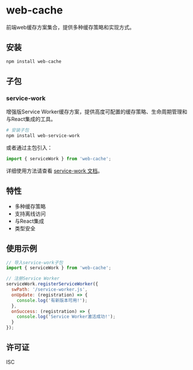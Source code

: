 # web-cache

前端web缓存方案集合，提供多种缓存策略和实现方式。

## 安装

```bash
npm install web-cache
```

## 子包

### service-work

增强版Service Worker缓存方案，提供高度可配置的缓存策略、生命周期管理和与React集成的工具。

```bash
# 安装子包
npm install web-service-work
```

或者通过主包引入：

```javascript
import { serviceWork } from 'web-cache';
```

详细使用方法请查看 [service-work 文档](./src/service-work/README.md)。

## 特性

- 多种缓存策略
- 支持离线访问
- 与React集成
- 类型安全

## 使用示例

```javascript
// 导入service-work子包
import { serviceWork } from 'web-cache';

// 注册Service Worker
serviceWork.registerServiceWorker({
  swPath: '/service-worker.js',
  onUpdate: (registration) => {
    console.log('有新版本可用!');
  },
  onSuccess: (registration) => {
    console.log('Service Worker激活成功!');
  }
});
```

## 许可证

ISC
